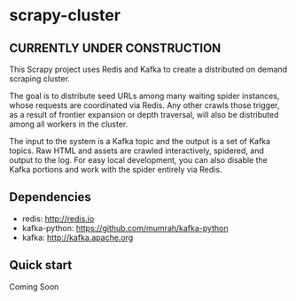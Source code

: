 # scrapy-cluster

## CURRENTLY UNDER CONSTRUCTION

This Scrapy project uses Redis and Kafka to create a distributed on demand scraping
cluster.

The goal is to distribute seed URLs among many waiting spider instances, whose
requests are coordinated via Redis. Any other crawls those trigger, as a result
of frontier expansion or depth traversal, will also be distributed among all
workers in the cluster.

The input to the system is a Kafka topic and the output is a set of Kafka
topics. Raw HTML and assets are crawled interactively, spidered, and output to
the log. For easy local development, you can also disable the Kafka portions
and work with the spider entirely via Redis.

## Dependencies

- redis: http://redis.io
- kafka-python: https://github.com/mumrah/kafka-python
- kafka: http://kafka.apache.org

## Quick start

Coming Soon

